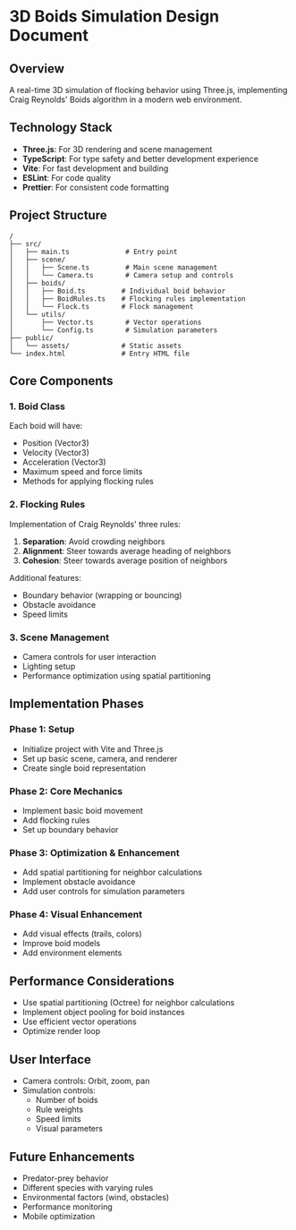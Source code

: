 # 3D Boids Simulation Design Document

## Overview
A real-time 3D simulation of flocking behavior using Three.js, implementing Craig Reynolds' Boids algorithm in a modern web environment.

## Technology Stack
- **Three.js**: For 3D rendering and scene management
- **TypeScript**: For type safety and better development experience
- **Vite**: For fast development and building
- **ESLint**: For code quality
- **Prettier**: For consistent code formatting

## Project Structure
```
/
├── src/
│   ├── main.ts              # Entry point
│   ├── scene/
│   │   ├── Scene.ts         # Main scene management
│   │   └── Camera.ts        # Camera setup and controls
│   ├── boids/
│   │   ├── Boid.ts         # Individual boid behavior
│   │   ├── BoidRules.ts    # Flocking rules implementation
│   │   └── Flock.ts        # Flock management
│   └── utils/
│       ├── Vector.ts        # Vector operations
│       └── Config.ts        # Simulation parameters
├── public/
│   └── assets/             # Static assets
└── index.html              # Entry HTML file
```

## Core Components

### 1. Boid Class
Each boid will have:
- Position (Vector3)
- Velocity (Vector3)
- Acceleration (Vector3)
- Maximum speed and force limits
- Methods for applying flocking rules

### 2. Flocking Rules
Implementation of Craig Reynolds' three rules:
1. **Separation**: Avoid crowding neighbors
2. **Alignment**: Steer towards average heading of neighbors
3. **Cohesion**: Steer towards average position of neighbors

Additional features:
- Boundary behavior (wrapping or bouncing)
- Obstacle avoidance
- Speed limits

### 3. Scene Management
- Camera controls for user interaction
- Lighting setup
- Performance optimization using spatial partitioning

## Implementation Phases

### Phase 1: Setup
- Initialize project with Vite and Three.js
- Set up basic scene, camera, and renderer
- Create single boid representation

### Phase 2: Core Mechanics
- Implement basic boid movement
- Add flocking rules
- Set up boundary behavior

### Phase 3: Optimization & Enhancement
- Add spatial partitioning for neighbor calculations
- Implement obstacle avoidance
- Add user controls for simulation parameters

### Phase 4: Visual Enhancement
- Add visual effects (trails, colors)
- Improve boid models
- Add environment elements

## Performance Considerations
- Use spatial partitioning (Octree) for neighbor calculations
- Implement object pooling for boid instances
- Use efficient vector operations
- Optimize render loop

## User Interface
- Camera controls: Orbit, zoom, pan
- Simulation controls:
  - Number of boids
  - Rule weights
  - Speed limits
  - Visual parameters

## Future Enhancements
- Predator-prey behavior
- Different species with varying rules
- Environmental factors (wind, obstacles)
- Performance monitoring
- Mobile optimization 